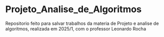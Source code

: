 # Projeto_Analise_de_Algoritmos
Repositorio feito para salvar trabalhos da materia de Projeto e analise de algoritmos, realizada em 2025/1, com o professor Leonardo Rocha
